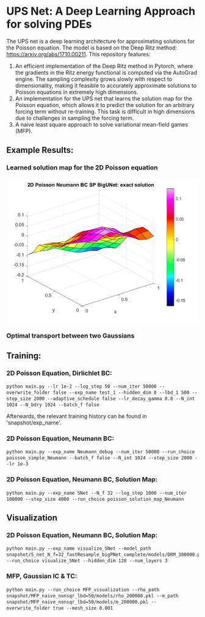 # UPS Net: A Deep Learning Approach for solving PDEs

The UPS net is a deep learning architecture for approximating solutions for the Poisson equation. The model is based on the Deep Ritz method: https://arxiv.org/abs/1710.00211. This repository features:

1. An efficient implementation of the Deep Ritz method in Pytorch, where the gradients in the Ritz energy functional is computed via the AutoGrad engine. The sampling complexity grows slowly with respect to dimensionality, making it feasible to accurately approximate solutions to Poisson equations in extremely high dimensions.
2. An implementation for the UPS net that learns the solution map for the Poisson equation, which allows it to predict the solution for an arbitrary forcing term without re-training. This task is difficult in high dimensions due to challenges in sampling the forcing term.
3. A naive least square approach to solve variational mean-field games (MFP).



## Example Results:


### Learned solution map for the 2D Poisson equation

<img src="/results/SolutionMap/plots/u_exact_0_UPS_big_r_f=10_r_x=5_long.png">


### Optimal transport between two Gaussians



## Training:
<!-- 
Some general notes:

1. The choice of activation functions matters, try different options. 
2. LR decay schedule matters.
3. Network architecture matters - extremely small nets are surprisingly effective, and scaling (both in width and depth)
    may not give better results. -->


### 2D Poisson Equation, Dirlichlet BC:

```
python main.py --lr 1e-2 --log_step 50 --num_iter 50000 --overwrite_folder false --exp_name test_1 --hidden_dim 8 --lbd_1 500 --step_size 2000 --adaptive_schedule false --lr_decay_gamma 0.8 --N_int 1024 --N_bdry 1024 --batch_f false
```

Afterwards, the relevant training history can be found in 'snapshot/exp_name'.


### 2D Poisson Equation, Neumann BC:
```
python main.py --exp_name Neumann_debug --num_iter 50000 --run_choice poisson_simple_Neumann --batch_f false --N_int 1024 --step_size 2000 --lr 1e-3
```


### 2D Poisson Equation, Neumann BC, Solution Map:
```
python main.py --exp_name SNet --N_f 32 --log_step 1000 --num_iter 100000 --step_size 4000 --run_choice poisson_solution_map_Neumann
```


## Visualization

### 2D Poisson Equation, Neumann BC, Solution Map:
```
python main.py --exp_name visualize_SNet --model_path snapshot/S_net_N_f=32_fastResample_bigPNet_complete/models/DRM_300000.pkl --run_choice visualize_SNet --hidden_dim 128 --num_layers 3
```


### MFP, Gaussian IC & TC:
```
python main.py --run_choice MFP_visualization --rho_path snapshot/MFP_naive_nonsqr_lbd=50/models/rho_200000.pkl --m_path snapshot/MFP_naive_nonsqr_lbd=50/models/m_200000.pkl --overwrite_folder true --mesh_size 0.001
```
